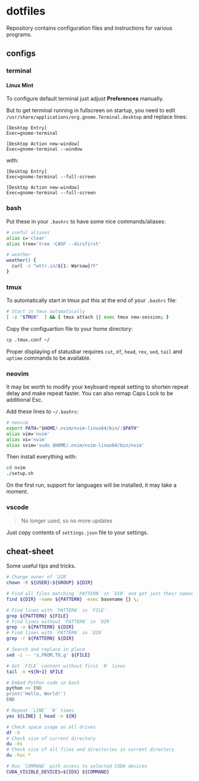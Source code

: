 # dotfiles
Repository contains configuration files and instructions for various programs.

## configs
### terminal
#### Linux Mint
To configure default terminal just adjust __Preferences__ manually.

But to get terminal running in fullscreen on startup, you need to edit `/usr/share/applications/org.gnome.Terminal.desktop` and replace lines:
```
[Desktop Entry]
Exec=gnome-terminal

[Desktop Action new-window]
Exec=gnome-terminal --window
```
with:
```
[Desktop Entry]
Exec=gnome-terminal --full-screen

[Desktop Action new-window]
Exec=gnome-terminal --full-screen
```

### bash
Put these in your `.bashrc` to have some nice commands/aliases:
```bash
# useful aliases
alias c='clear'
alias tree='tree -CAhF --dirsfirst'

# weather
weather() {
  curl -s "wttr.in/${1:-Warsaw}?F"
}
```

### tmux
To automatically start in tmux put this at the end of your `.bashrc` file:
```bash
# Start in tmux automatically
[ -z "$TMUX"  ] && { tmux attach || exec tmux new-session; }
```

Copy the configuartion file to your home directory:
```bash
cp .tmux.conf ~/
```

Proper displaying of statusbar requires `cut`, `df`, `head`, `rev`, `sed`, `tail` and `uptime` commands to be available.

### neovim
It may be worth to modify your keyboard repeat setting to shorten repeat delay and make repeat faster. You can also remap Caps Lock to be additional Esc.

Add these lines to `~/.bashrc`:
```bash
# neovim
export PATH="$HOME/.nvim/nvim-linux64/bin/:$PATH"
alias vim='nvim'
alias vi='nvim'
alias svim='sudo $HOME/.nvim/nvim-linux64/bin/nvim'
```
Then install everything with:
```bash
cd nvim
./setup.sh
```

On the first run, support for languages will be installed, it may take a moment.

### vscode
> No longer used, so no more updates

Just copy contents of `settings.json` file to your settings.

## cheat-sheet
Some useful tips and tricks.

```bash
# Change owner of `DIR`
chown -R ${USER}:${GROUP} ${DIR}

# Find all files matching `PATTERN` in `DIR` and get just their names
find ${DIR} -name ${PATTERN} -exec basename {} \;

# Find lines with `PATTERN` in `FILE`
grep ${PATTERN} ${FILE}
# Find lines without `PATTERN` in `DIR`
grep -v ${PATTERN} ${DIR}
# Find lines with `PATTERN` in `DIR`
grep -r ${PATTERN} ${DIR}

# Search and replace in place
sed -i -- 's,FROM,TO,g' ${FILE}

# Get `FILE` content without first `N` lines
tail -n +${N+1} $FILE

# Embed Python code in bash
python << END
print('Hello, World!')
END

# Repeat `LINE` `N` times
yes ${LINE} | head -n ${N}

# Check space usage on all drives
df -h
# Check size of current directory
du -hs
# Check size of all files and directories in current directory
du -hsc *

# Run `COMMAND` with access to selected CUDA devices
CUDA_VISIBLE_DEVICES=${IDX} ${COMMAND}
````
